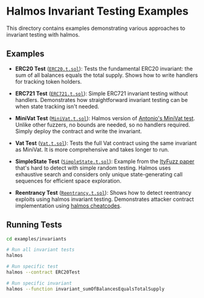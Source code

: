 # Halmos Invariant Testing Examples

This directory contains examples demonstrating various approaches to invariant testing with halmos.

## Examples

- **ERC20 Test** ([`ERC20.t.sol`](test/ERC20.t.sol)): Tests the fundamental ERC20 invariant: the sum of all balances equals the total supply. Shows how to write handlers for tracking token holders.

- **ERC721 Test** ([`ERC721.t.sol`](test/ERC721.t.sol)): Simple ERC721 invariant testing without handlers. Demonstrates how straightforward invariant testing can be when state tracking isn't needed.

- **MiniVat Test** ([`MiniVat.t.sol`](test/MiniVat.t.sol)): Halmos version of [Antonio's MiniVat test](https://github.com/aviggiano/property-based-testing-benchmark/blob/main/projects/dai-certora/test/TargetFunctions.sol). Unlike other fuzzers, no bounds are needed, so no handlers required. Simply deploy the contract and write the invariant.

- **Vat Test** ([`Vat.t.sol`](test/Vat.t.sol)): Tests the full Vat contract using the same invariant as MiniVat. It is more comprehensive and takes longer to run.

- **SimpleState Test** ([`SimpleState.t.sol`](test/SimpleState.t.sol)): Example from the [ItyFuzz paper](https://arxiv.org/pdf/2306.17135) that's hard to detect with simple random testing. Halmos uses exhaustive search and considers only unique state-generating call sequences for efficient space exploration.

- **Reentrancy Test** ([`Reentrancy.t.sol`](test/Reentrancy.t.sol)): Shows how to detect reentrancy exploits using halmos invariant testing. Demonstrates attacker contract implementation using [halmos cheatcodes](https://github.com/a16z/halmos-cheatcodes).

## Running Tests

```bash
cd examples/invariants

# Run all invariant tests
halmos

# Run specific test
halmos --contract ERC20Test

# Run specific invariant
halmos --function invariant_sumOfBalancesEqualsTotalSupply
```
